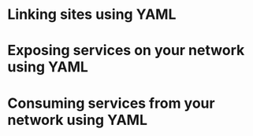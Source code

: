 # Linking sites using YAML


# Exposing services on your network using YAML


# Consuming services from your network using YAML



